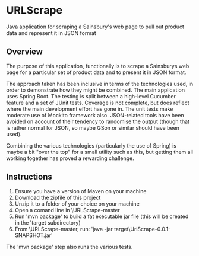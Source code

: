 # URLScrape
Java application for scraping a Sainsbury's web page to pull out product data and represent it in JSON format

Overview
--------

The purpose of this application, functionally is to scrape a Sainsburys web page for a particular set of product data and to present it in JSON format.

The approach taken has been inclusive in terms of the technologies used, in order to demonstrate how they might be combined. The main application uses Spring Boot. The testing is split between a high-level Cucumber feature and a set of JUnit tests. Coverage is not complete, but does reflect where the main development effort has gone in. The unit tests make moderate use of Mockito framework also. JSON-related tools have been avoided on account of their tendency to randomise the output (though that is rather normal for JSON, so maybe GSon or similar should have been used).

Combining the various technologies (particularly the use of Spring) is maybe a bit "over the top" for a small utility such as this, but getting them all working together has proved a rewarding challenge.


Instructions
------------

1) Ensure you have a version of Maven on your machine
2) Download the zipfile of this project
3) Unzip it to a folder of your choice on your machine
4) Open a comand line in <your folder>\URLScrape-master
5) Run 'mvn package' to build a fat executable jar file
   (this will be created in the 'target subdirectory)
6) From <your folder>\URLScrape-master, run:
       'java -jar target\UrlScrape-0.0.1-SNAPSHOT.jar'

       
The 'mvn package' step also runs the various tests.
